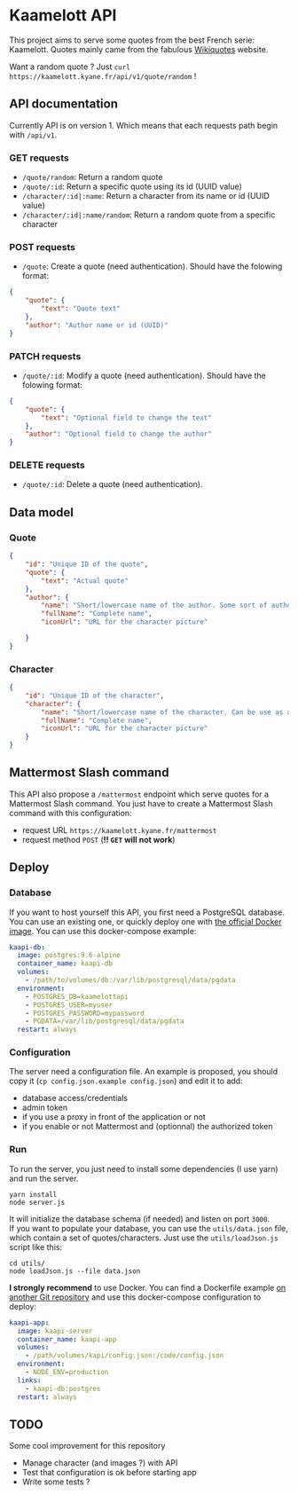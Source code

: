 # Kaamelott API

This project aims to serve some quotes from the best French serie: Kaamelott. Quotes mainly came from the fabulous [Wikiquotes](https://fr.wikiquote.org/wiki/Kaamelott) website.

Want a random quote ? Just `curl https://kaamelott.kyane.fr/api/v1/quote/random` !

## API documentation
Currently API is on version 1. Which means that each requests path begin with `/api/v1`.

### GET requests
- `/quote/random`: Return a random quote
- `/quote/:id`: Return a specific quote using its id (UUID value)
- `/character/:id|:name`: Return a character from its name or id (UUID value)
- `/character/:id|:name/random`: Return a random quote from a specific character

### POST requests
- `/quote`: Create a quote (need authentication). Should have the folowing format:
```json
{
	"quote": {
		"text": "Quote text"
	},
	"author": "Author name or id (UUID)"
}
```

### PATCH requests
- `/quote/:id`: Modify a quote (need authentication). Should have the folowing format:
```json
{
	"quote": {
		"text": "Optional field to change the text"
	},
	"author": "Optional field to change the author"
}
```

### DELETE requests
- `/quote/:id`: Delete a quote (need authentication).

## Data model
### Quote
```json
{
	"id": "Unique ID of the quote",
	"quote": {
		"text": "Actual quote"
	},
	"author": {
		"name": "Short/lowercase name of the author. Some sort of author ID",
		"fullName": "Complete name",
		"iconUrl": "URL for the character picture"

	}
}
```

### Character
```json
{
	"id": "Unique ID of the character",
	"character": {
		"name": "Short/lowercase name of the character. Can be use as an ID",
		"fullName": "Complete name",
		"iconUrl": "URL for the character picture"
	}
}
```

## Mattermost Slash command
This API also propose a `/mattermost` endpoint which serve quotes for a Mattermost Slash command. You just have to create a Mattermost Slash command with this configuration:
- request URL `https://kaamelott.kyane.fr/mattermost`
- request method `POST` (**!! `GET` will not work**)

## Deploy
### Database
If you want to host yourself this API, you first need a PostgreSQL database. You can use an existing one, or quickly deploy one with [the official Docker image](https://hub.docker.com/_/postgres/). You can use this docker-compose example:
```yaml
kaapi-db:
  image: postgres:9.6-alpine
  container_name: kaapi-db
  volumes:
    - /path/to/volumes/db:/var/lib/postgresql/data/pgdata
  environment:
    - POSTGRES_DB=kaamelottapi
    - POSTGRES_USER=myuser
    - POSTGRES_PASSWORD=mypassword
    - PGDATA=/var/lib/postgresql/data/pgdata
  restart: always
```

### Configuration
The server need a configuration file. An example is proposed, you should copy it (`cp config.json.example config.json`) and edit it to add:
- database access/credentials
- admin token
- if you use a proxy in front of the application or not
- if you enable or not Mattermost and (optionnal) the authorized token

### Run
To run the server, you just need to install some dependencies (I use yarn) and run the server.
```
yarn install
node server.js
```
It will initialize the database schema (if needed) and listen on port `3000`.  
If you want to populate your database, you can use the `utils/data.json` file, which contain a set of quotes/characters. Just use the `utils/loadJson.js` script like this:
```
cd utils/
node loadJson.js --file data.json
```

**I strongly recommend** to use Docker. You can find a Dockerfile example [on another Git repository](https://framagit.org/pichouk/dockerfiles/blob/master/kaamelottapi/Dockerfile) and use this docker-compose configuration to deploy:
```yaml
kaapi-app:
  image: kaapi-server
  container_name: kaapi-app
  volumes:
    - /path/volumes/kapi/config.json:/code/config.json
  environment:
    - NODE_ENV=production
  links:
    - kaapi-db:postgres
  restart: always
```

## TODO
Some cool improvement for this repository
- Manage character (and images ?) with API
- Test that configuration is ok before starting app
- Write some tests ?
